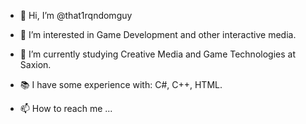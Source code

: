 - 👋 Hi, I’m @that1rqndomguy
- 👀 I’m interested in Game Development and other interactive media.
- 🌱 I’m currently studying Creative Media and Game Technologies at Saxion.
- 📚 I have some experience with: C#, C++, HTML.

- 📫 How to reach me ...

<!---
that1rqndomguy/that1rqndomguy is a ✨ special ✨ repository because its `README.md` (this file) appears on your GitHub profile.
You can click the Preview link to take a look at your changes.
--->
